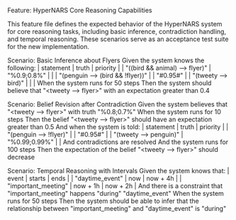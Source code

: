 Feature: HyperNARS Core Reasoning Capabilities

  This feature file defines the expected behavior of the HyperNARS system
  for core reasoning tasks, including basic inference, contradiction handling,
  and temporal reasoning. These scenarios serve as an acceptance test suite
  for the new implementation.

  Scenario: Basic Inference about Flyers
    Given the system knows the following:
      | statement                                 | truth          | priority |
      | "((bird && animal) --> flyer)"            | "%0.9;0.8%"    |          |
      | "(penguin --> (bird && !flyer))"          |                | "#0.95#" |
      | "(tweety --> bird)"                       |                |          |
    When the system runs for 50 steps
    Then the system should believe that "<tweety --> flyer>" with an expectation greater than 0.4

  Scenario: Belief Revision after Contradiction
    Given the system believes that "<tweety --> flyer>" with truth "%0.8;0.7%"
    When the system runs for 10 steps
    Then the belief "<tweety --> flyer>" should have an expectation greater than 0.5
    And when the system is told:
      | statement             | truth          | priority |
      | "(penguin --> !flyer)"  |                | "#0.95#" |
      | "(tweety --> penguin)"  | "%0.99;0.99%"  |          |
    And contradictions are resolved
    And the system runs for 100 steps
    Then the expectation of the belief "<tweety --> flyer>" should decrease

  Scenario: Temporal Reasoning with Intervals
    Given the system knows that:
      | event               | starts      | ends        |
      | "daytime_event"     | now         | now + 4h    |
      | "important_meeting" | now + 1h    | now + 2h    |
    And there is a constraint that "important_meeting" happens "during" "daytime_event"
    When the system runs for 50 steps
    Then the system should be able to infer that the relationship between "important_meeting" and "daytime_event" is "during"
